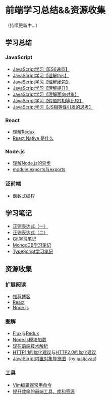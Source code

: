 # 前端学习总结&&资源收集

（持续更新中...）

## 学习总结
### JavaScript
- [JavaScript学习【ES6速览】](https://github.com/iyolee/Front-End/blob/master/JS/es6.md)
- [JavaScript学习【理解this】](https://github.com/iyolee/Front-End/blob/master/JS/this.md)
- [JavaScript学习【理解闭包】](https://github.com/iyolee/Front-End/blob/master/JS/closure.md)
- [JavaScript学习【理解提升】](https://github.com/iyolee/Front-End/blob/master/JS/hoist.md)
- [JavaScript学习【理解面向对象】](https://github.com/iyolee/Front-End/blob/master/JS/OOP.md)
- [JavaScript学习【假值的相等比较】](https://github.com/iyolee/Front-End/blob/master/JS/isEquality.md)
- [JavaScript学习【JS相等性引发的思考】](https://github.com/iyolee/Front-End/blob/master/JS/readMore.md)

### React
- [理解Redux](https://github.com/iyolee/Front-End/blob/master/React/redux.md)
- [React Native 是什么](https://github.com/iyolee/Front-End/blob/master/React/RN.md)

### Node.js
- [理解Node.js的异步](https://github.com/iyolee/Front-End/blob/master/Node/nodeAsync.md)
- [module.exports与exports](https://github.com/iyolee/Front-End/blob/master/Node/exports.md)

### 泛前端
- [函数式编程](https://github.com/iyolee/Front-End/blob/master/JS/FP.md)

## 学习笔记
- [正则表达式（一）](https://github.com/iyolee/Front-End/blob/master/FE/RegExBasic.md)
- [正则表达式（二）](https://github.com/iyolee/Front-End/blob/master/FE/RegExTwo.md)
- [Git学习笔记](https://github.com/iyolee/Front-End/blob/master/FE/git.md)
- [MongoDB学习笔记](https://github.com/iyolee/Front-End/blob/master/FE/mongo.md)
- [TypeScript学习笔记](https://github.com/iyolee/ts-learn)

## 资源收集
### 扩展阅读
- [推荐博客](https://github.com/iyolee/Front-End/blob/master/Extension/blogs.md)
- [React](https://github.com/iyolee/Front-End/blob/master/Extension/react.md)
- [Node.js](https://github.com/iyolee/Front-End/blob/master/Extension/node.md)

### 图解
- [Flux](https://github.com/iyolee/Front-End/blob/master/Images/flux.png)与[Redux](https://github.com/iyolee/Front-End/blob/master/Images/redux.png)
- [Node.js模块加载](https://github.com/iyolee/Front-End/blob/master/Images/module.png)
- [现在前端技术解析](https://github.com/iyolee/Front-End/blob/master/Images/FE.jpg)
- [HTTP1.1的优化建议](https://github.com/iyolee/Front-End/blob/master/Images/http1.1.jpg)与[HTTP2.0的优化建议](https://github.com/iyolee/Front-End/blob/master/Images/http2.jpg)
- [JavaScript内置对象导览图](https://github.com/iyolee/Front-End/blob/master/Images/standard-built-in-objects.png)（by [justjavac](https://github.com/justjavac/programming-mindmap))

### 工具
- [Vim编辑器常用命令](https://github.com/iyolee/Front-End/blob/master/Resource/vim.md)
- [提升效率的前端工具、库和资源](https://github.com/iyolee/Front-End/blob/master/Resource/tools.md)